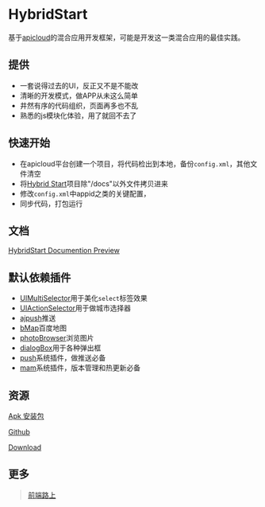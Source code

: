 <br />

# HybridStart

基于[apicloud](http://www.apicloud.com/)的混合应用开发框架，可能是开发这一类混合应用的最佳实践。

## 提供
- 一套说得过去的UI，反正又不是不能改
- 清晰的开发模式，做APP从未这么简单
- 井然有序的代码组织，页面再多也不乱
- 熟悉的js模块化体验，用了就回不去了

## 快速开始 
- 在apicloud平台创建一个项目，将代码检出到本地，备份`config.xml`，其他文件清空
- 将[Hybrid Start](https://github.com/tower1229/HybridStart.git)项目除"/docs"以外文件拷贝进来
- 修改`config.xml`中appid之类的关键配置，
- 同步代码，打包运行

## 文档 
[HybridStart Documention Preview](http://refined-x.com/HybridStart/docs/)

## 默认依赖插件
- [UIMultiSelector](http://docs.apicloud.com/Client-API/UI-Layout/UIMultiSelector)用于美化`select`标签效果
- [UIActionSelector](http://docs.apicloud.com/Client-API/UI-Layout/UIActionSelector)用于做城市选择器
- [ajpush](http://docs.apicloud.com/Client-API/Open-SDK/ajpush)推送
- [bMap](http://docs.apicloud.com/Client-API/Open-SDK/bMap)百度地图
- [photoBrowser](http://docs.apicloud.com/Client-API/Func-Ext/photoBrowser)浏览图片
- [dialogBox](http://docs.apicloud.com/Client-API/UI-Layout/dialogBox)用于各种弹出框
- [push](http://docs.apicloud.com/Client-API/Cloud-Service/push)系统插件，做推送必备
- [mam](http://docs.apicloud.com/Client-API/Cloud-Service/mam)系统插件，版本管理和热更新必备

## 资源
[Apk 安装包](http://downloadpkg.apicloud.com/app/download?path=http://7xm7pq.com1.z0.glb.clouddn.com/cc4a606d357f094cb300308e6c0c71ce_d)

[Github](https://github.com/tower1229/HybridStart)

[Download](https://github.com/tower1229/HybridStart/archive/master.zip)

## 更多
> [前端路上](http://refined-x.com)

<br /><br />
